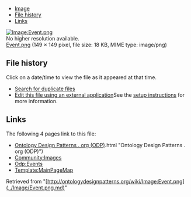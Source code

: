 * [Image](../Image/Event.png.md#file)
* [File history](../Image/Event.png.md#filehistory)
* [Links](../Image/Event.png.md#filelinks)

[![Image:Event.png](../../../images/1/10/Event.png)](../../../images/1/10/Event.png)  
No higher resolution available.  
[Event.png](../../../images/1/10/Event.png)‎ (149 × 149 pixel, file size: 18 KB, MIME type: image/png)

## File history

Click on a date/time to view the file as it appeared at that time.



  
* [Search for duplicate files](http://ontologydesignpatterns.org/wiki/Special:FileDuplicateSearch/Event.png "Special:FileDuplicateSearch/Event.png")
* [Edit this file using an external application](http://ontologydesignpatterns.org/wiki/index.php?title=Image:Event.png&action=edit&externaledit=true&mode=file "Image:Event.png")See the [setup instructions](http://www.mediawiki.org/wiki/Manual:External_editors "http://www.mediawiki.org/wiki/Manual:External_editors") for more information.

## Links



The following 4 pages link to this file:


* [Ontology Design Patterns . org (ODP)](../Ontology_Design_Patterns_._org_(ODP).md).html "Ontology Design Patterns . org (ODP)")
* [Community:Images](../Community/Images.md "Community:Images")
* [Odp:Events](../Odp/Events.md "Odp:Events")
* [Template:MainPageMap](../Template/MainPageMap.md "Template:MainPageMap")


Retrieved from "[http://ontologydesignpatterns.org/wiki/Image:Event.png](../Image/Event.png.md)"